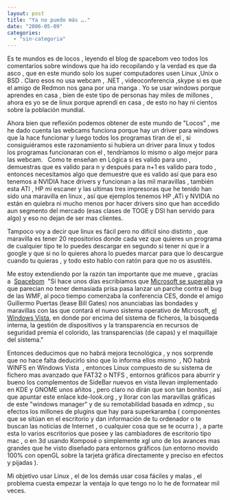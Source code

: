 ```yaml
---
layout: post
title: "Ya no puedo más …."
date: "2006-05-09"
categories: 
  - "sin-categoria"
---
```


Es te mundos es de locos , leyendo el blog de spacebom veo todos los comentarios sobre windows que ha ido recopilando y la verdad es que da asco , que en este mundo solo los super computadores usen Linux ,Unix o BSD . Claro esos no usa webcam , .NET , videoconferencia ,skype si es que el amigo de Redmon nos gana por una manga . Yo se usar windows porque aprendes en casa , bien de este tipo de personas hay miles de millones , ahora es yo se de linux porque aprendí en casa , de esto no hay ni cientos sobre la población mundial.

Ahora bien que reflexión podemos obtener de este mundo de "Locos" , me he dado cuenta las webcams funciona porque hay un driver para windows que la hace funcionar y luego todos los programas tiran de el , si consiguiéramos este razonamiento si hubiera un driver para linux y todos los programas funcionaran con el , tendríamos lo mismo o algo mejor para las webcam.   Como te enseñan en Lógica si es valido para uno , demuestras que es valido para n y después para n+1 es valido para todo , entonces necesitamos algo que demuestre que es valido así que para eso tenemos a NVIDIA hace drivers y funcionan a las mil maravillas , también esta ATI , HP mi escaner y las ultimas tres impresoras que he tenido han sido una maravilla en linux , así que ejemplos tenemos HP ,ATi y NVIDIA no están en quiebra ni mucho menos por hacer drivers sino que han accedido aun segmento del mercado (esas clases de TOGE y DSI han servido para algo) y eso no dejan de ser mas clientes. 

Tampoco voy a decir que linux es fácil pero no difícil sino distinto , que maravilla es tener 20 repositorios donde cada vez que quieres un programa de cualquier tipo te lo puedes descargar en segundo si tener ni que ir a google y que si no lo quieres ahora lo puedes marcar para que lo descargue cuando tu quieras , y todo esto hablo con ratón para que no os asustéis.

Me estoy extendiendo por la razón tan importante que me mueve , gracias a  [Spacebom](https://blog.spacebom.com/)  "Si hace unos días escribíamos que [Microsoft se superaba](https://blog.spacebom.com/04/del/01/del/2006-microsoft-se-supera/) ya que parecian no tener demasiada prisa pasa lanzar un parche contra el bug de las WMF, al poco tiempo comenzaba la conferencia CES, donde el amigo Guillermo Puertas (lease Bill Gates) nos anunciabas las bondades y maravillas con las que contará el nuevo sistema operativo de Microsoft, [el Windows Vista](https://blog.spacebom.com/05/del/01/del/2006-windows-vista-de-mac-a-linux/), en donde por encima del sistema de ficheros, la búsqueda interna, la gestión de dispositivos y la transparencia en recursos de seguridad premia el colorido, las transparencias (de capas) y el maquillaje del sistema."

Entonces deducimos que no habrá mejora tecnológica , y nos sorprende que no hace falta deducirlo sino que lo informa ellos mismo  , NO habrá WINFS en Windows Vista  , entonces Linux compuesto de su sistema de fichero mas avanzado que FAT32 o NTFS , entornos gráficos para aburrir y bueno los complementos de SideBar nuevos en vista llevan implementado en KDE y GNOME unos añitos , pero claro no dirán que son tan bonitos , así que apuntar este enlace kde-look.org , y llorar con las maravillas gráficas de este "windows manager" y de su remotabilidad basada en xdmcp , su efectos los millones de plugins que hay para superkaramba ( componentes que se sitúan en el escritorio y dan información de tu ordenador o te buscan las noticias de Internet , o cualquier cosa que se te ocurra ) , a parte esta lo varios escritorios que posee y las cambiadores de escritorio tipo mac , o en 3d usando Komposé o simplemente xgl uno de los avances mas grandes que he visto diseñado para entornos gráficos (un entorno movido 100% con openGL sobre la tarjeta gráfica directamente y preciso en efectos y pijadas ).

Mi objetivo usar Linux , el de los demás usar cosa fáciles y malas , el problema cuesta empezar la ventaja lo que tengo no lo he de formatear mil veces.
